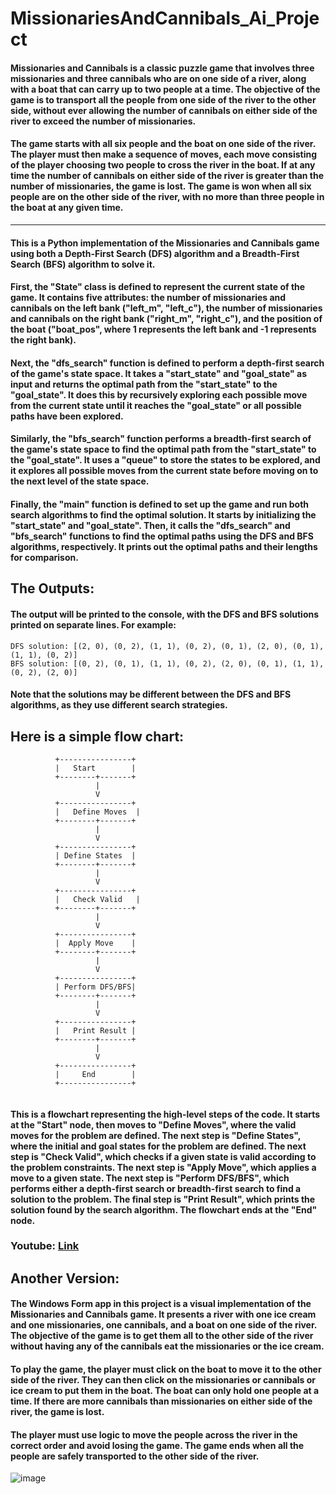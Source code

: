 # MissionariesAndCannibals_Ai_Project
#### Missionaries and Cannibals is a classic puzzle game that involves three missionaries and three cannibals who are on one side of a river, along with a boat that can carry up to two people at a time. The objective of the game is to transport all the people from one side of the river to the other side, without ever allowing the number of cannibals on either side of the river to exceed the number of missionaries.

#### The game starts with all six people and the boat on one side of the river. The player must then make a sequence of moves, each move consisting of the player choosing two people to cross the river in the boat. If at any time the number of cannibals on either side of the river is greater than the number of missionaries, the game is lost. The game is won when all six people are on the other side of the river, with no more than three people in the boat at any given time.



--------------------
#### This is a Python implementation of the Missionaries and Cannibals game using both a Depth-First Search (DFS) algorithm and a Breadth-First Search (BFS) algorithm to solve it.

#### First, the "State" class is defined to represent the current state of the game. It contains five attributes: the number of missionaries and cannibals on the left bank ("left_m", "left_c"), the number of missionaries and cannibals on the right bank ("right_m", "right_c"), and the position of the boat ("boat_pos", where 1 represents the left bank and -1 represents the right bank).

#### Next, the "dfs_search" function is defined to perform a depth-first search of the game's state space. It takes a "start_state" and "goal_state" as input and returns the optimal path from the "start_state" to the "goal_state". It does this by recursively exploring each possible move from the current state until it reaches the "goal_state" or all possible paths have been explored.

#### Similarly, the "bfs_search" function performs a breadth-first search of the game's state space to find the optimal path from the "start_state" to the "goal_state". It uses a "queue" to store the states to be explored, and it explores all possible moves from the current state before moving on to the next level of the state space.

#### Finally, the "main" function is defined to set up the game and run both search algorithms to find the optimal solution. It starts by initializing the "start_state" and "goal_state". Then, it calls the "dfs_search" and "bfs_search" functions to find the optimal paths using the DFS and BFS algorithms, respectively. It prints out the optimal paths and their lengths for comparison.


## The Outputs:

#### The output will be printed to the console, with the DFS and BFS solutions printed on separate lines. For example:
```
DFS solution: [(2, 0), (0, 2), (1, 1), (0, 2), (0, 1), (2, 0), (0, 1), (1, 1), (0, 2)]
BFS solution: [(0, 2), (0, 1), (1, 1), (0, 2), (2, 0), (0, 1), (1, 1), (0, 2), (2, 0)]

```
#### Note that the solutions may be different between the DFS and BFS algorithms, as they use different search strategies.

## Here is a simple flow chart:

```
          +----------------+
          |   Start        |
          +--------+-------+
                   |
                   V
          +----------------+
          |   Define Moves  |
          +--------+-------+
                   |
                   V
          +----------------+
          | Define States  |
          +--------+-------+
                   |
                   V
          +----------------+
          |   Check Valid   |
          +--------+-------+
                   |
                   V
          +----------------+
          |  Apply Move    |
          +--------+-------+
                   |
                   V
          +----------------+
          | Perform DFS/BFS|
          +--------+-------+
                   |
                   V
          +----------------+
          |   Print Result |
          +--------+-------+
                   |
                   V
          +----------------+
          |     End        |
          +----------------+


```

#### This is a flowchart representing the high-level steps of the code. It starts at the "Start" node, then moves to "Define Moves", where the valid moves for the problem are defined. The next step is "Define States", where the initial and goal states for the problem are defined. The next step is "Check Valid", which checks if a given state is valid according to the problem constraints. The next step is "Apply Move", which applies a move to a given state. The next step is "Perform DFS/BFS", which performs either a depth-first search or breadth-first search to find a solution to the problem. The final step is "Print Result", which prints the solution found by the search algorithm. The flowchart ends at the "End" node.

### Youtube: [Link](https://youtu.be/u2goGGnUXZw)

## Another Version:
#### The Windows Form app in this project is a visual implementation of the Missionaries and Cannibals game. It presents a river with one ice cream and one missionaries, one cannibals, and a boat on one side of the river. The objective of the game is to get them all to the other side of the river without having any of the cannibals eat the missionaries or the ice cream.

#### To play the game, the player must click on the boat to move it to the other side of the river. They can then click on the missionaries or cannibals or ice cream to put them in the boat. The boat can only hold one people at a time. If there are more cannibals than missionaries on either side of the river, the game is lost.

#### The player must use logic to move the people across the river in the correct order and avoid losing the game. The game ends when all the people are safely transported to the other side of the river.
![image](https://user-images.githubusercontent.com/71356170/235387353-73ccf663-4c79-4ec8-9809-a10266ca2140.png)


